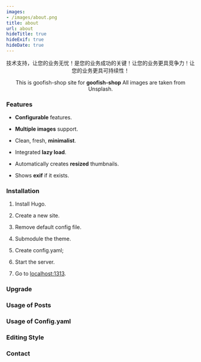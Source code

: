 ```yaml
---
images:
- /images/about.png
title: about
url: about
hideTitle: true
hideExif: true
hideDate: true
---
```


<div align="center">
	<p>
技术支持，让您的业务无忧！是您的业务成功的关键！让您的业务更具竞争力！让您的业务更具可持续性！
	</p>
	<p>
		This is goofish-shop site for <strong>goofish-shop</strong>  All images are taken from Unsplash.
	</p>
</div>

### Features

- **Configurable** features.

- **Multiple images** support.

- Clean, fresh, **minimalist**.

- Integrated **lazy load**.

- Automatically creates **resized** thumbnails.

- Shows **exif** if it exists.

### Installation

1. Install Hugo.

2. Create a new site.  


3. Remove default config file.  


4. Submodule the theme.  


5. Create config.yaml;  
 
6. Start the server.

7. Go to [localhost:1313](http://localhost:1313).


### Upgrade



### Usage of Posts


### Usage of Config.yaml


### Editing Style



### Contact


